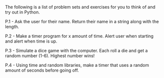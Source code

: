 The following is a list of problem sets and exercises for you to think of and try out in Python.


P.1 - Ask the user for their name. Return their name in a string along with the length. 

P.2 - Make a timer program for x amount of time. Alert user when starting and alert when time is up. 

P.3 - Simulate a dice game with the computer. Each roll a die and get a random number (1-6). Highest number wins!

P.4 - Using time and random libraries, make a timer that uses a random amount of seconds before going off. 






